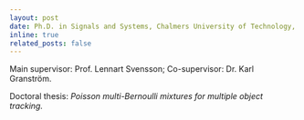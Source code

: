 ```yaml
---
layout: post
date: Ph.D. in Signals and Systems, Chalmers University of Technology, Gothenburg, Sweden, 2022
inline: true
related_posts: false
---
```


Main supervisor: Prof. Lennart Svensson; Co-supervisor: Dr. Karl Granström.

Doctoral thesis: *Poisson multi-Bernoulli mixtures for multiple object tracking.*
